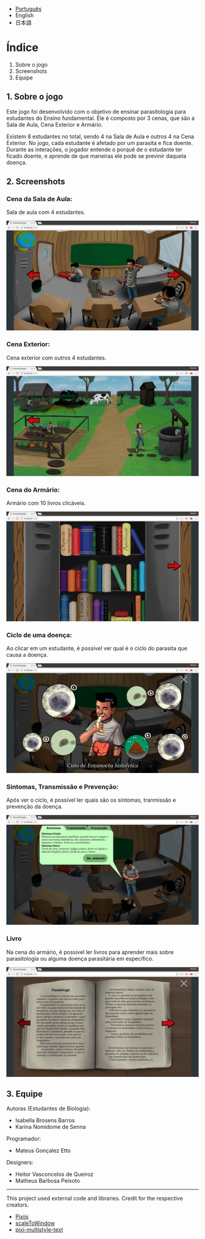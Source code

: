 - [Português](#Índice)
- English
- 日本語

# Índice
1. Sobre o jogo
2. Screenshots
3. Equipe

## 1. Sobre o jogo
Este jogo foi desenvolvido com o objetivo de ensinar parasitologia para estudantes do Ensino fundamental.
Ele é composto por 3 cenas, que são a Sala de Aula, Cena Exterior e Armário.

Existem 8 estudantes no total, sendo 4 na Sala de Aula e outros 4 na Cena Exterior.
No jogo, cada estudante é afetado por um parasita e fica doente.
Durante as interações, o jogador entende o porquê de o estudante ter ficado doente, e aprende de que maneiras ele pode se previnir daquela doença.


## 2. Screenshots

### Cena da Sala de Aula:
Sala de aula com 4 estudantes.

![CenaSalaDeAula](screenshots/CenaSalaDeAula.jpg)

### Cena Exterior:
Cena exterior com outros 4 estudantes.

![CenaExterna](screenshots/CenaExterior.jpg)

### Cena do Armário:
Armário com 10 livros clicáveis.

![Armario](screenshots/CenaArmario.jpg)

### Ciclo de uma doença:
Ao clicar em um estudante, é possível ver qual é o ciclo do parasita que causa a doença.

![CicloParasita](screenshots/ExemploCiclo.jpg)

### Sintomas, Transmissão e Prevenção:
Após ver o ciclo, é possível ler quais são os sintomas, tranmissão e prevenção da doença.

![Balao](screenshots/ExemploBalao.jpg)

### Livro
Na cena do armário, é possivel ler livros para aprender mais sobre parasitologia ou alguma doença parasitária em específico.

![Livro](screenshots/ExemploLivro.jpg)


## 3. Equipe
Autoras (Estudantes de Biologia):
- Isabella Brosens Barros
- Karina Nomidome de Senna

Programador:
- Mateus Gonçalez Etto

Designers:
- Heitor Vasconcelos de Queiroz
- Matheus Barbosa Peixoto

---

This project used external code and libraries. Credit for the respective creators.

- [Pixijs](https://github.com/pixijs/pixi.js)
- [scaleToWindow](https://github.com/kittykatattack/scaleToWindow)
- [pixi-multistyle-text](https://github.com/tleunen/pixi-multistyle-text)
